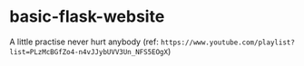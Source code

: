 # basic-flask-website
A little practise never hurt anybody (ref: `https://www.youtube.com/playlist?list=PLzMcBGfZo4-n4vJJybUVV3Un_NFS5EOgX`)
